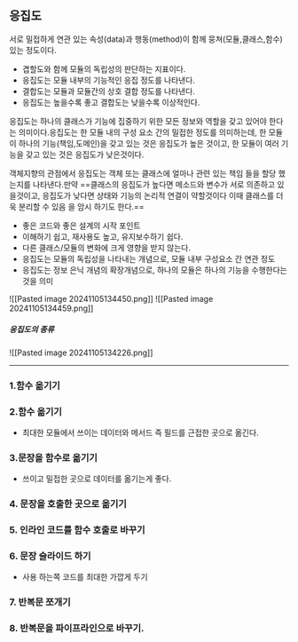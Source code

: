 ## 응집도

서로 밀접하게 연관 있는 속성(data)과 행동(method)이 함께 뭉쳐(모듈,클래스,함수)있는 정도이다.
- 겹할도와 함께 모듈의 독립성의 판단하는 지표이다.
- 응집도는 모듈 내부의 기능적인 응집 정도를 나타낸다.
- 결합도는 모듈과 모듈간의 상호 결합 정도를 나타낸다.
- 응집도는 높을수록 좋고 결합도는 낮을수록 이상적인다.

응집도는 하나의 클래스가 기능에 집중하기 위한 모든 정보와 역할을 갖고 있어야 한다는 의미이다.응집도는 한 모듈 내의 구성 요소 간의 밀접한 정도를 의미하는데, 한 모듈이 하나의 기능(책임,도메인)을 갖고 있는 것은 응집도가 높은 것이고, 한 모듈이 여러 기능을 갖고 있는 것은 응집도가 낮은것이다.

객체지향의 관점에서 응집도는 객체 또는 클래스에 얼마나 관련 있는 책임 들을 할당 했는지를 나타낸다.만약 ==클래스의 응집도가 높다면 메소드와 변수가 서로 의존하고 있을것이고, 응집도가 낮다면 상태와 기능의 논리적 연결이 약할것이다 이때 클래스를 더욱 분리할 수 있음 을 암시 하기도 한다.==
- 좋은 코드와 좋은 설계의 시작 포인트
- 이해하기 쉽고, 재사용도 높고, 유지보수하기 쉽다.
- 다른 클래스/모듈의 변화에 크게 영향을 받지 않는다.
- 응집도는 모듈의 독립성을 나타내는 개념으로, 모듈 내부 구성요소 간 연관 정도
- 응집도는 정보 은닉 개념의 확장개념으로, 하나의 모듈은 하나의 기능을 수행한다는 것을 의미

![[Pasted image 20241105134450.png]]
![[Pasted image 20241105134459.png]]
##### 응집도의 종류

![[Pasted image 20241105134226.png]]

---
### 1.함수 옮기기
### 2.함수 옮기기
- 최대한 모듈에서 쓰이는 데이터와 메서드 즉 필드를 근접한 곳으로 옮긴다.
### 3.문장을 함수로 옮기기
- 쓰이고 밀접한 곳으로 데이터를 옮기는게 좋다.
### 4. 문장을 호출한 곳으로 옮기기
### 5. 인라인 코드를 함수 호출로 바꾸기
### 6. 문장 슬라이드 하기
- 사용 하는쪽 코드를 최대한 가깝게 두기
### 7. 반복문 쪼개기

### 8. 반복문을 파이프라인으로 바꾸기.


